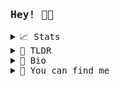 <samp>
 
### Hey! 👋🥝

 <details>
  <summary>📈 Stats</summary>
  <br>
![Metrics](https://metrics.lecoq.io/rosaerick?template=terminal&languages=1&achievements=1&activity=1&base.indepth=false&languages.limit=8&languages.threshold=0%25&languages.other=false&languages.colors=github&languages.sections=most-used&languages.indepth=false&languages.analysis.timeout=15&languages.categories=markup%2C%20programming&languages.recent.categories=markup%2C%20programming&languages.recent.load=300&languages.recent.days=14&activity.limit=5&activity.load=300&activity.days=14&activity.visibility=all&activity.timestamps=false&activity.filter=all&achievements.threshold=C&achievements.secrets=true&achievements.display=detailed&achievements.limit=0&config.timezone=America%2FSao_Paulo)

</details>

<details>
  <summary>📰 TLDR</summary>
  <br>
  
- 🔭 I’m currently working on a SaaS project
- 🌱  I’m currently learning and building with React and Next.js.
- 👯 I’m looking to collaborate on **anything. Reach out to me**
- 📫 How to reach me: **[erickpmotta@gmail.com](mailto:erickpmotta@gmail.com)**
- 🌱 I've worked on some [projects](https://rosaerick.github.io/my-projects/).
</details>

<details>
  <summary>📝 Bio</summary>
  <br>
  
 I graduated from Universidade Federal Rural do Rio de Janeiro with a degree in History, but have gained a massive interest in software development. I'm passionate about building things with code. I guess that makes me a multidisciplinary Web Developer.
 Since being introduced to coding I have started reading articles, listening to podcasts, taking online courses and creating a portfolio of projects.
</details>

<details>
  <summary>👏 You can find me</summary>
  <br>
  
 [<img src='https://cdn.jsdelivr.net/npm/simple-icons@3.0.1/icons/linkedin.svg' alt='Linkedin' height='20' style="margin-right: 10px">](https://www.linkedin.com/in/erick-rosa-1465a07a/)  [<img src='https://cdn.jsdelivr.net/npm/simple-icons@3.0.1/icons/codepen.svg' alt='CodePen' height='20' style="margin-right: 10px">](https://codepen.io/rosaerick) [<img src='https://cdn.jsdelivr.net/npm/simple-icons@3.0.1/icons/instagram.svg' alt='Instagram' height='20'>](https://www.instagram.com/erickrozza/)



  <br>
  
#### Feel free to contact me and thanks for visiting.

</samp>
 
